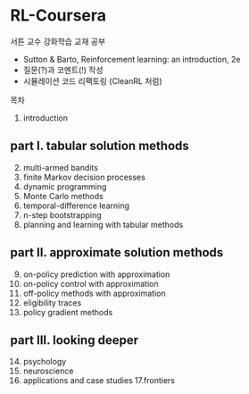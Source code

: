 # RL-Coursera
서튼 교수 강화학습 교재 공부
- Sutton & Barto, Reinforcement learning: an introduction, 2e
- 질문(?)과 코멘트(!) 작성
- 시뮬레이션 코드 리팩토링 (CleanRL 처럼)

목차
1. introduction  
## part I. tabular solution methods
2. multi-armed bandits
3. finite Markov decision processes
4. dynamic programming
5. Monte Carlo methods
6. temporal-difference learning
7. n-step bootstrapping
8. planning and learning with tabular methods
## part II. approximate solution methods
9. on-policy prediction with approximation
10. on-policy control with approximation
11. off-policy methods with approximation
12. eligibility traces
13. policy gradient methods
## part III. looking deeper
14. psychology
  15. neuroscience
  16. applications and case studies
  17.frontiers
  
